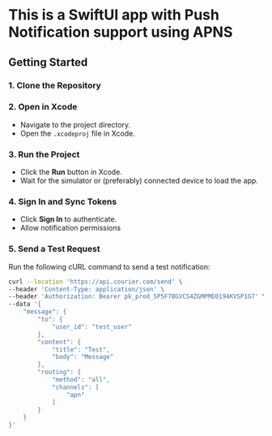 # This is a SwiftUI app with Push Notification support using APNS

## Getting Started

### 1. Clone the Repository

### 2. Open in Xcode
- Navigate to the project directory.
- Open the `.xcodeproj` file in Xcode.

### 3. Run the Project
- Click the **Run** button in Xcode.
- Wait for the simulator or (preferably) connected device to load the app.

### 4. Sign In and Sync Tokens
- Click **Sign In** to authenticate.
- Allow notification permissions

### 5. Send a Test Request
Run the following cURL command to send a test notification:
```sh
curl --location 'https://api.courier.com/send' \
--header 'Content-Type: application/json' \
--header 'Authorization: Bearer pk_prod_5P5F7BGVCS4ZGMPME0194KVSP1G7' \
--data '{
    "message": {
        "to": {
            "user_id": "test_user"
        },
        "content": {
            "title": "Test",
            "body": "Message"
        },
        "routing": {
            "method": "all",
            "channels": [
                "apn"
            ]
        }
    }
}'
```

